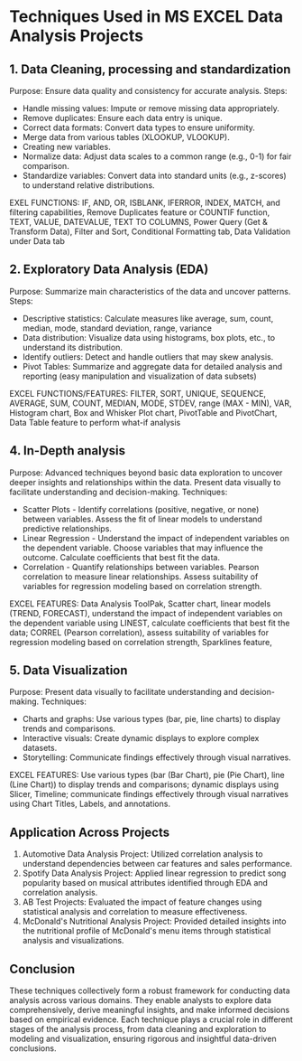 # Techniques Used in MS EXCEL Data Analysis Projects

## 1. Data Cleaning, processing and standardization
Purpose: Ensure data quality and consistency for accurate analysis.
Steps:
- Handle missing values: Impute or remove missing data appropriately.
- Remove duplicates: Ensure each data entry is unique.
- Correct data formats: Convert data types to ensure uniformity.
- Merge data from various tables (XLOOKUP, VLOOKUP).
- Creating new variables.
- Normalize data: Adjust data scales to a common range (e.g., 0-1) for fair comparison.
- Standardize variables: Convert data into standard units (e.g., z-scores) to understand relative distributions.

EXEL FUNCTIONS: IF, AND, OR, ISBLANK, IFERROR, INDEX, MATCH, and filtering capabilities, Remove Duplicates feature or COUNTIF function, TEXT, VALUE, DATEVALUE, TEXT TO COLUMNS, Power Query (Get & Transform Data), Filter and Sort, Conditional Formatting tab, Data Validation under Data tab

## 2. Exploratory Data Analysis (EDA)
Purpose: Summarize main characteristics of the data and uncover patterns.
Steps:
- Descriptive statistics: Calculate measures like average, sum, count, median, mode, standard deviation, range, variance
- Data distribution: Visualize data using histograms, box plots, etc., to understand its distribution.
- Identify outliers: Detect and handle outliers that may skew analysis.
- Pivot Tables: Summarize and aggregate data for detailed analysis and reporting (easy manipulation and visualization of data subsets)

EXCEL FUNCTIONS/FEATURES: FILTER, SORT, UNIQUE, SEQUENCE, AVERAGE, SUM, COUNT, MEDIAN, MODE, STDEV, range (MAX - MIN), VAR, Histogram chart, Box and Whisker Plot chart, PivotTable and PivotChart, Data Table feature to perform what-if analysis

## 4. In-Depth analysis 
Purpose: Advanced techniques beyond basic data exploration to uncover deeper insights and relationships within the data. Present data visually to facilitate understanding and decision-making.
Techniques:
- Scatter Plots - Identify correlations (positive, negative, or none) between variables. Assess the fit of linear models to understand predictive relationships.
- Linear Regression - Understand the impact of independent variables on the dependent variable. Choose variables that may influence the outcome. Calculate coefficients that best fit the data.
- Correlation - Quantify relationships between variables. Pearson correlation to measure linear relationships. Assess suitability of variables for regression modeling based on correlation strength.

EXCEL FEATURES: Data Analysis ToolPak, Scatter chart, linear models (TREND, FORECAST), understand the impact of independent variables on the dependent variable using LINEST, calculate coefficients that best fit the data; CORREL (Pearson correlation), assess suitability of variables for regression modeling based on correlation strength, Sparklines feature, 

## 5. Data Visualization
Purpose: Present data visually to facilitate understanding and decision-making.
Techniques:
- Charts and graphs: Use various types (bar, pie, line charts) to display trends and comparisons.
- Interactive visuals: Create dynamic displays to explore complex datasets.
- Storytelling: Communicate findings effectively through visual narratives.

EXCEL FEATURES: Use various types (bar (Bar Chart), pie (Pie Chart), line (Line Chart)) to display trends and comparisons;  dynamic displays using Slicer, Timeline; communicate findings effectively through visual narratives using Chart Titles, Labels, and annotations.

## Application Across Projects
1. Automotive Data Analysis Project: Utilized correlation analysis to understand dependencies between car features and sales performance.
2. Spotify Data Analysis Project: Applied linear regression to predict song popularity based on musical attributes identified through EDA and correlation analysis.
3. AB Test Projects: Evaluated the impact of feature changes using statistical analysis and correlation to measure effectiveness.
4. McDonald's Nutritional Analysis Project: Provided detailed insights into the nutritional profile of McDonald's menu items through statistical analysis and visualizations.

## Conclusion
These techniques collectively form a robust framework for conducting data analysis across various domains. They enable analysts to explore data comprehensively, derive meaningful insights, and make informed decisions based on empirical evidence. Each technique plays a crucial role in different stages of the analysis process, from data cleaning and exploration to modeling and visualization, ensuring rigorous and insightful data-driven conclusions.
